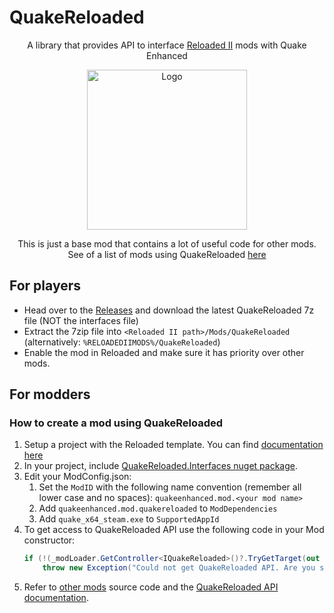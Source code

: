 # QuakeReloaded
<p align="center">A library that provides API to interface <a href="https://github.com/Reloaded-Project/Reloaded-II">Reloaded II</a> mods with Quake Enhanced</p>
<p align="center">
  <img width="256" height="256" alt="Logo" src="https://github.com/jpiolho/QuakeReloaded/blob/main/QuakeReloaded/Preview.png">
</p>

<p align="center">This is just a base mod that contains a lot of useful code for other mods. See of a list of mods using QuakeReloaded <a href="https://jpiolho.github.io/QuakeReloaded/mods.html">here</a></p>

## For players
* Head over to the [Releases](https://github.com/jpiolho/QuakeReloaded/releases) and download the latest QuakeReloaded 7z file (NOT the interfaces file)
* Extract the 7zip file into `<Reloaded II path>/Mods/QuakeReloaded` (alternatively: `%RELOADEDIIMODS%/QuakeReloaded`)
* Enable the mod in Reloaded and make sure it has priority over other mods.

## For modders

### How to create a mod using QuakeReloaded
1. Setup a project with the Reloaded template. You can find [documentation here](https://reloaded-project.github.io/Reloaded-II/DevelopmentEnvironmentSetup/)
2. In your project, include [QuakeReloaded.Interfaces nuget package](https://www.nuget.org/packages/QuakeReloaded.Interfaces).
3. Edit your ModConfig.json:
   1. Set the `ModID` with the following name convention (remember all lower case and no spaces): `quakeenhanced.mod.<your mod name>`
   2. Add `quakeenhanced.mod.quakereloaded` to `ModDependencies`
   3. Add `quake_x64_steam.exe` to `SupportedAppId`
4. To get access to QuakeReloaded API use the following code in your Mod constructor:
   ```csharp
   if (!(_modLoader.GetController<IQuakeReloaded>()?.TryGetTarget(out var qreloaded) ?? false))
       throw new Exception("Could not get QuakeReloaded API. Are you sure QuakeReloaded is installed & loaded before this mod?");
   ```
5. Refer to [other mods](https://jpiolho.github.io/QuakeReloaded/mods.html) source code and the [QuakeReloaded API documentation](https://jpiolho.github.io/QuakeReloaded/api.html).
